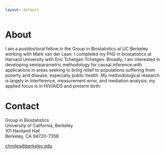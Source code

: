 ```yaml
---
layout: default
---
```


# About

<div class="blurb">
	<p>I am a postdoctoral fellow in the Group in Biostatistics at UC Berkeley working with Mark van der Laan. I completed my PhD in biostatistics at Harvard University with Eric Tchetgen Tchetgen. Broadly, I am interested in developing semiparametric methodology for causal inference with applications in areas seeking to bring relief to populations suffering from poverty and disease, especially public health. My methodological research is largely in interference, measurement error, and mediation analysis; my applied focus is in HIV/AIDS and preterm birth.</p>
</div><!-- /.blurb -->

# Contact

Group in Biostatistics <br>
University of California, Berkeley <br>
101 Haviland Hall <br>
Berkeley, CA 94720-7358

chmiles@berkeley.edu
